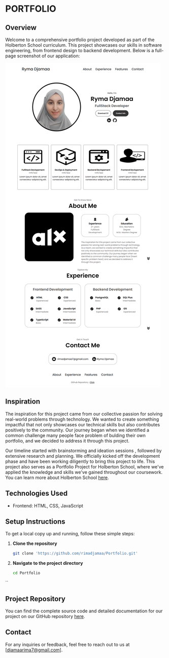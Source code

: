 # PORTFOLIO

## Overview
Welcome to a comprehensive portfolio project developed as part of the Holberton School curriculum. This project showcases our skills in software engineering, from frontend design to backend development. Below is a full-page screenshot of our application:

![Full Page Screenshot](assets/My-Portfolio.png)

## Inspiration
The inspiration for this project came from our collective passion for solving real-world problems through technology. We wanted to create something impactful that not only showcases our technical skills but also contributes positively to the community. Our journey began when we identified a common challenge many people face problem of bulding their own portfolio, and we decided to address it through this project.

Our timeline started with brainstorming and ideation sessions , followed by extensive research and planning. We officially kicked off the development phase and have been working diligently to bring this project to life. This project also serves as a Portfolio Project for Holberton School, where we've applied the knowledge and skills we've gained throughout our coursework. You can learn more about Holberton School [here](https://www.holbertonschool.com).

## Technologies Used
- Frontend: HTML, CSS, JavaScript

## Setup Instructions
To get a local copy up and running, follow these simple steps:

1. **Clone the repository**
    ```sh
    git clone 'https://github.com/rimadjamaa/Portfolio.git'
    ```
2. **Navigate to the project directory**
    ```sh
    cd Portfolio
    ```
``

## Project Repository
You can find the complete source code and detailed documentation for our project on our GitHub repository [here](https://github.com/rimadjamaa/Portfolio.git).

## Contact
For any inquiries or feedback, feel free to reach out to us at [djamaarima7@gmail.com].
